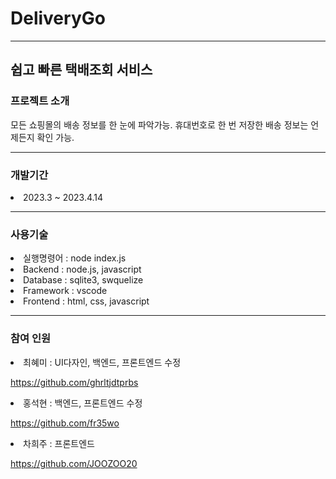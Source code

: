 # DeliveryGo
----------------
쉽고 빠른 택배조회 서비스
--------------
<h3>프로젝트 소개</h3>
모든 쇼핑몰의 배송 정보를 한 눈에 파악가능.
휴대번호로 한 번 저장한 배송 정보는 언제든지 확인 가능.

-------------

<h3>개발기간</h3>
<li>2023.3 ~ 2023.4.14</li>

---------------

<h3>사용기술</h3>
<li>실행명령어 : node index.js</li>
<li>Backend : node.js, javascript</li> 
<li>Database : sqlite3, swquelize</li> 
<li>Framework : vscode</li>
<li>Frontend : html, css, javascript</li> 



----------------
<h3>참여 인원</h3>

<li>최혜미 : UI다자인, 백엔드, 프론트엔드 수정 

https://github.com/ghrltjdtprbs</li>
<li>홍석현 : 백엔드, 프론트엔드 수정

https://github.com/fr35wo</li>
<li>차희주 : 프론트엔드

https://github.com/JOOZOO20</li>
